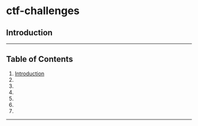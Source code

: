 # ctf-challenges

## Introduction

---
## Table of Contents
1. [Introduction]()
2. []()
3. []()
4. []()
5. []()
6. []()
7. []()

---

